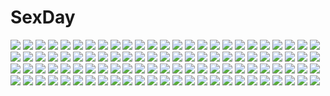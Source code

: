 # SexDay
![](https://konachan.com/jpeg/48cebf6f438ab4e865f3018e43db82ff/Konachan.com%20-%20299221%20blush%20breasts%20cleavage%20demon%20erect_nipples%20gray%20long_hair%20mm2k%20original%20red_eyes%20skintight%20swimsuit%20tail%20twintails%20white_hair%20wings.jpg)
![](https://konachan.com/jpeg/7f8f96aa85b8b4608fe89e8af729d396/Konachan.com%20-%20169484%20animal_ears%20aqua_eyes%20aqua_hair%20bell%20catgirl%20collar%20fang%20hatsune_miku%20long_hair%20panties%20skirt%20tail%20thighhighs%20twintails%20underwear%20vocaloid%20wink.jpg)
![](https://konachan.com/jpeg/fc39ca83cafd5a5230697168b39474e5/Konachan.com%20-%2042143%20chibi%20close%20puni_puni_poemi%20vector.jpg)
![](https://konachan.com/jpeg/aa43ae2d7638dc49801e91d5b7b4abaa/Konachan.com%20-%20293053%20bikini%20blonde_hair%20blush%20breasts%20cameltoe%20green322%20headband%20hikari_%28xenoblade%29%20long_hair%20swimsuit%20white%20wings%20xenoblade%20yellow_eyes.jpg)
![](https://konachan.com/image/ac92aa66d3ab79ada33d1a03039bf89d/Konachan.com%20-%20106509%20boku_wa_tomodachi_ga_sukunai%20kusunoki_yukimura%20mogu%20panties%20thighhighs%20underwear.jpg)
![](https://konachan.com/image/caa82b5d7a2683f2346adac74afd3525/Konachan.com%20-%20104122%20ass%20blonde_hair%20bow%20dress%20green_eyes%20minamino_kanade%20panties%20precure%20suite_precure%20underwear.jpg)
![](https://konachan.com/image/849499c2e027658f042f3c2b1dd0b250/Konachan.com%20-%20165562%20eichisu%20original%20school_uniform.jpg)
![](https://konachan.com/image/4dcf9ff8ba7bb202245722b711e3dd25/Konachan.com%20-%2023841%20nakahara_misaki%20nhk_ni_youkoso%20towel.jpg)
![](https://konachan.com/jpeg/c29df98089cc47c9f367a5682977edfc/Konachan.com%20-%20154557%20black_cat%20bleach%20chobits%20clannad%20crossover%20elfen_lied%20fairy_tail%20gosick%20k-on%21%20lucky_star%20male%20naruto%20one_piece%20solty_rei%20tagme%20to_love_ru%20vocaloid.jpg)
![](https://konachan.com/image/3119aafad0f5c71177b40288e23accd2/Konachan.com%20-%2040505%20aoi_sora_no_neosphere%20bikini%20komatsu_eiji%20nanoca_flanka%20noki_welkin%20swimsuit%20tagme.jpg)
![](https://konachan.com/image/363e6217b3429d06e6fcb28245f60df5/Konachan.com%20-%20128994%20aircraft%20brown_eyes%20brown_hair%20building%20call_of_duty%20combat_vehicle%20gloves%20gun%20koh_%28minagi_kou%29%20military%20tree%20uniform%20weapon.jpg)
![](https://konachan.com/image/1c07290be738a850c672628bbc9b63dc/Konachan.com%20-%20169083%20aqua_eyes%20bikini%20blue_hair%20blush%20breasts%20cleavage%20collar%20group%20ikaros%20kenken%20mm%21%20navel%20pink_eyes%20pink_hair%20ponytail%20red_eyes%20swimsuit%20tari_tari%20wings.jpg)
![](https://konachan.com/image/819146f292f9492983d2e86428f9dc7a/Konachan.com%20-%2076394%20animal_ears%20michii_yuuki%20riesz%20seiken_densetsu%20seiken_densetsu_3.jpg)
![](https://konachan.com/jpeg/46f529f3855ddee86a2ee1768e55265f/Konachan.com%20-%2081685%2077gl%20beach%20bikini%20braids%20breasts%20cirno%20daiyousei%20flat_chest%20group%20hat%20myon%20nude%20panties%20rumia%20skirt%20sky%20swimsuit%20touhou%20underwear%20water%20wings%20witch.jpg)
![](https://konachan.com/jpeg/d038e7f51af565ae072a0035ec82d60e/Konachan.com%20-%2047636%20komeiji_koishi%20komeiji_satori%20reiuji_utsuho%20touhou%20yuuki_tatsuya.jpg)
![](https://konachan.com/image/1c60a792c96d9557c3d87c6fc157a49d/Konachan.com%20-%20206965%20animal%20cat%20clouds%20grass%20guweiz%20original%20paper%20scarf%20scenic%20shade%20sky%20tree%20water.jpg)
![](https://konachan.com/image/318ab12e0f86b4d7df19dd492de13a53/Konachan.com%20-%20162079%206u_%28eternal_land%29%20komeiji_koishi%20touhou.jpg)
![](https://konachan.com/jpeg/4b969e59c8ad1d78c0867c9880b33f3e/Konachan.com%20-%20277300%20anus%20ass%20beach%20blush%20bra%20breasts%20censored%20clouds%20dark_skin%20nipples%20original%20phone%20pussy%20sex%20skirt%20sky%20tan_lines%20underwear%20water%20wink%20wristwear.jpg)
![](https://konachan.com/jpeg/46624e7ef7e3d239a21701ef91078a4d/Konachan.com%20-%20230346%20boots%20breasts%20choker%20cleavage%20dress%20gloves%20hat%20long_hair%20necklace%20nyanya%20pink_hair%20ribbons%20stockings%20thighhighs%20watermark%20white%20wings%20wristwear.jpg)
![](https://konachan.com/image/167eff733ce558bf5d27eebdf6de2495/Konachan.com%20-%20207254%20bikini_top%20blonde_hair%20blue_eyes%20breasts%20gun%20hat%20henshako%20jpeg_artifacts%20original%20shorts%20weapon%20white%20wristwear.jpg)
![](https://konachan.com/jpeg/23a129845268a759e9745280d86f88b5/Konachan.com%20-%20189355%20building%20car%20city%20hatsune_miku%20instrument%20kagamine_rin%20megurine_luka%20motorcycle%20nihohe%20polychromatic%20vocaloid.jpg)
![](https://konachan.com/image/003979ee02c536338947445d65c2142c/Konachan.com%20-%2019259%20flowers%20maria-sama_ga_miteru%20planet%20ribbons%20toudou_shimako%20wings.jpg)
![](https://konachan.com/image/2d6d52efbaa2447ffd794db539a03651/Konachan.com%20-%20102369%20original%20sanyama_tarou%20tagme.jpg)
![](https://konachan.com/jpeg/0695d18fa2001e0ad7ef9adcb83d0b7d/Konachan.com%20-%20246448%20black_hair%20blush%20breast_hold%20jabami_yumeko%20kakegurui%20long_hair%20%27o%27ne%20red%20red_eyes%20school_uniform.jpg)
![](https://konachan.com/image/6d42e973f6bd644dd950ae2122708def/Konachan.com%20-%20123469%20animal_ears%20maid%20makise_kurisu%20steins%3Bgate.jpg)
![](https://konachan.com/image/7e8cd91db552f434cee94304a08dc6a0/Konachan.com%20-%20226965%20aqua_eyes%20breasts%20brown_hair%20cameltoe%20cleavage%20headphones%20heart%20lambda%20microphone%20original%20panties%20short_hair%20skirt%20thighhighs%20underwear%20upskirt.jpg)
![](https://konachan.com/jpeg/bb1ed78b392272d68f038c02c8d5051b/Konachan.com%20-%20171133%20aqua_eyes%20aqua_hair%20hatsune_miku%20headphones%20long_hair%20project_diva%20ribbons%20skirt%20thighhighs%20tsukasa_kinako%20twintails%20vocaloid.jpg)
![](https://konachan.com/image/53d16549e6dd94a64c05a7fedfc035b4/Konachan.com%20-%2064917%20boots%20capcom%20chinese_clothes%20chun-li%20kick%20street_fighter%20upskirt.jpg)
![](https://konachan.com/image/bd09b9f00d9313c2aee7855ca9ef73f6/Konachan.com%20-%20304106%20blush%20breasts%20erect_nipples%20kamado_nezuko%20kimetsu_no_yaiba%20kochou_shinobu%20niko_%28tama%29%20nude%20onsen%20towel%20tsuyuri_kanao.jpg)
![](https://konachan.com/image/52e63b48bb347d38b6b37633ec57eae8/Konachan.com%20-%20296930%202girls%20animal_ears%20arknights%20black_hair%20cigarette%20dark%20katana%20long_hair%20orange_eyes%20scarf%20shirt%20smoking%20sword%20tie%20weapon%20white_hair%20wolfgirl.jpg)
![](https://konachan.com/image/2ffbda95bdb7e2c9cc6eaffe9434bd40/Konachan.com%20-%2067575%20black_rock_shooter%20crossover%20fate_%28series%29%20fate_stay_night%20fate_unlimited_codes%20kuroi_mato%20saber_lily.jpg)
![](https://konachan.com/image/6eca90e032bcafee454d6af2ee6ec299/Konachan.com%20-%20164602%20colonel_aki%20computer%20kirisame_marisa%20parody%20patchouli_knowledge%20touhou%20watashi_ga_motenai_no_wa_dou_kangaetemo_omaera_ga_warui%21%20witch.jpg)
![](https://konachan.com/image/031ced09d2aa0566c1f7211ba0f58485/Konachan.com%20-%2068862%20all_male%20america_%28hetalia%29%20anthropomorphism%20axis_powers_hetalia%20england_%28hetalia%29%20male.jpg)
![](https://konachan.com/jpeg/9df1d3f4146aab2050f764f1ab1228ee/Konachan.com%20-%20287814%20blush%20breasts%20brown_eyes%20brown_hair%20n.g.%20nipples%20nopan%20original%20short_hair%20skirt%20topless%20uncensored.jpg)
![](https://konachan.com/image/06eeea663730150ceccb27cff8d08619/Konachan.com%20-%20185239%20bou_nin%20dress%20original%20scenic%20sky%20stars.jpg)
![](https://konachan.com/image/cf536855226bbcb6aa4d573a5be731af/Konachan.com%20-%20119339%20original%20see_through%20tagme%20tagme_%28artist%29%20wet.jpg)
![](https://konachan.com/jpeg/a2e2c48032020f1ef13b7c00118dadb1/Konachan.com%20-%20289975%20nanomortis%20original%20polychromatic.jpg)
![](https://konachan.com/jpeg/ec4f4542cc478eb8622bfd776c9ce95a/Konachan.com%20-%20149072%20akubi_%28fyfy%29%20hatsune_miku%20vocaloid.jpg)
![](https://konachan.com/image/19ed249f6b85e97296bf60ab189d205d/Konachan.com%20-%20111610%20animal%20breasts%20drink%20fish%20food%20gray_hair%20long_hair%20magu_%28mugsfc%29%20night%20nipples%20onsen%20pink_eyes%20sake%20vocaloid%20wet%20yowane_haku.jpg)
![](https://konachan.com/jpeg/e8ec2f38679d6aaa94bd35d4f73ccda8/Konachan.com%20-%20159967%20animal%20bird%20game_cg%20gray_hair%20iizuki_tasuku%20lighthouse%20lovely_x_cation%20lovely_x_cation_2%20narukawa_hime%20ponytail%20school_uniform%20thighhighs.jpg)
![](https://konachan.com/jpeg/b958349ce8c7fea11d284917d35a2c1d/Konachan.com%20-%20185909%20animal%20bird%20blue_eyes%20boots%20choker%20clouds%20domik%20feathers%20ia%20long_hair%20pink_hair%20skirt%20vocaloid.jpg)
![](https://konachan.com/jpeg/8d5cea7429fdd87ef103360681ced5bb/Konachan.com%20-%20129079%20barefoot%20black_hair%20guitar%20instrument%20long_hair%20nimirom%20original.jpg)
![](https://konachan.com/image/ec9fc75a750c7fa381e5eaed222999fa/Konachan.com%20-%2042249%20animal%20cat%20little_busters%21%20na-ga%20natsume_rin.jpg)
![](https://konachan.com/image/0d13715cee4a7bf4b5ee72382370949b/Konachan.com%20-%20233738%20blindfold%20blush%20bondage%20breasts%20cleavage%20headphones%20knife%20navel%20ninja%20pink_hair%20ponytail%20ribbons%20rope%20sonico%20sword%20thighhighs%20v-mag%20weapon%20wristwear.jpg)
![](https://konachan.com/jpeg/29c83fe51a38695d21a9188762982370/Konachan.com%20-%2072920%20blonde_hair%20flandre_scarlet%20hat%20red_eyes%20ribbons%20short_hair%20touhou%20vampire%20wings.jpg)
![](https://konachan.com/image/779d17e204e4d3b36e114eae16d359e6/Konachan.com%20-%20204336%20black_hair%20bow%20brown_eyes%20brown_hair%20futatsuiwa_mamizou%20glasses%20houjuu_nue%20ichiba_youichi%20long_hair%20red_eyes%20scarf%20touhou.jpg)
![](https://konachan.com/image/de7f5b52a1a5ae4110d2c631a46cf282/Konachan.com%20-%2013454%20trinity_blood.jpg)
![](https://konachan.com/image/bd293dc2e715c0c426b4b683b5962d72/Konachan.com%20-%20101601%20aqua_hair%20blue_eyes%20bow%20butterfly%20hatsune_miku%20kurasawa_moko%20long_hair%20school_uniform%20skirt%20twintails%20vocaloid%20wings.jpg)
![](https://konachan.com/image/e3c6a3598b936e95dc2e2f84c9ee5642/Konachan.com%20-%2052681%20hinamori_amu%20pink_hair%20shugo_chara%20yellow_eyes.jpg)
![](https://konachan.com/image/cf6ec260a958537ac3083c2db7c3bfeb/Konachan.com%20-%20169288%20anus%20blush%20bow%20breasts%20kuro_%28kuronell%29%20long_hair%20miko%20nipples%20no_bra%20nopan%20purple_eyes%20purple_hair%20pussy%20ribbons%20sword_girls%20uncensored.jpg)
![](https://konachan.com/jpeg/35d416ae17740a1a0abd7d21470fa928/Konachan.com%20-%20215220%20ajahweea%20dragon%20grass%20gray_hair%20long_hair%20original%20thighhighs%20white.jpg)
![](https://konachan.com/image/bd5022efad0a2198ee561b4b0556aec2/Konachan.com%20-%20223052%20animal%20autumn%20blue_hair%20demon%20food%20forest%20frog%20male%20minato_%28minat0%29%20original%20ponytail%20red_hair%20rope%20short_hair%20tree%20turtle.jpg)
![](https://konachan.com/image/933e9964c8971973c453bb75edf882a6/Konachan.com%20-%20184674%20anthropomorphism%20brown_hair%20kantai_collection%20school_uniform%20short_hair%20yellow_eyes%20youqiniang%20yukikaze_%28kancolle%29%20zoom_layer.jpg)
![](https://konachan.com/image/c047169a7b88d00689bebea304040b20/Konachan.com%20-%20270490%20ass%20black_hair%20bow%20brown_eyes%20game_cg%20kaneshiro_ai%20male%20praline%20red_eyes%20riv%20school_uniform%20short_hair%20skirt%20thighhighs%20upskirt%20yamanaka_shoutarou.jpg)
![](https://konachan.com/image/5ff52cc9e1e1d67efad1b311303b1506/Konachan.com%20-%20131221%20aoki_reika%20blue_eyes%20blue_hair%20breasts%20masa_yuki%20nipples%20no_bra%20open_shirt%20panties%20precure%20smile_precure%21%20spread_legs%20underwear.jpg)
![](https://konachan.com/jpeg/58ad9cf80d41254e8630923375ac8898/Konachan.com%20-%20243291%20bow%20kaku-san-sei_million_arthur%20loli%20long_hair%20muku-coffee%20panties%20purple_hair%20red_eyes%20square_enix%20twintails%20uathach%20underwear.jpg)
![](https://konachan.com/jpeg/c95a99c9e3606d75dea423cf7be614a4/Konachan.com%20-%2020055%20nagasarete_airantou%20tonkatsu%20touhouin_ikuto.jpg)
![](https://konachan.com/image/914c46910f08159477b3a376ec85e046/Konachan.com%20-%20269648%20blush%20breasts%20brown_hair%20bunny_ears%20bunnygirl%20cat_smile%20flat_chest%20group%20horns%20loli%20navel%20nude%20onsen%20red_eyes%20short_hair%20tail%20tree%20water%20wings.jpg)
![](https://konachan.com/image/69703bd112019fe952cb01f229107bf8/Konachan.com%20-%2055386%20bikini%20cameltoe%20eila_ilmatar_juutilainen%20sanya_v_litvyak%20scan%20strike_witches%20swimsuit.jpg)
![](https://konachan.com/jpeg/5d3abdcf5c39a9c950429807b286f2f5/Konachan.com%20-%20292035%20blonde_hair%20blush%20demon%20gloves%20green_eyes%20horns%20long_hair%20male%20nijisanji%20pointed_ears%20purple_eyes%20purple_hair%20short_hair%20skirt%20thighhighs%20twintails.jpg)
![](https://konachan.com/image/d75b1959529fa2ff5fcd2cfe55273fda/Konachan.com%20-%20173152%20bikini%20black_hair%20blue_eyes%20blue_hair%20brown_hair%20fang%20group%20hat%20red_eyes%20short_hair%20sky%20swim_ring%20swimsuit%20tail%20topless%20touhou%20water%20wet%20wolfgirl.jpg)
![](https://konachan.com/jpeg/9b29d44d2678560eac580937ea1ac49c/Konachan.com%20-%20195422%20blush%20breasts%20censored%20fingering%20game_cg%20long_hair%20navel%20nipples%20no_bra%20nopan%20open_shirt%20pussy%20red_hair%20ribbons%20skirt%20spread_legs%20thighhighs.jpg)
![](https://konachan.com/jpeg/2f6b7d694d9f5d8222a0214912fc4eb1/Konachan.com%20-%20219648%20blonde_hair%20boots%20brown_eyes%20clouds%20flowers%20hat%20kneehighs%20leaves%20loli%20moriya_suwako%20ribbons%20short_hair%20skirt%20sky%20sugi%20touhou%20water.jpg)
![](https://konachan.com/image/8f28801db81229b28bcb0ab35b9ad688/Konachan.com%20-%2077311%20aqua_hair%20glasses%20hatsune_miku%20headphones%20pink_eyes%20project_diva%20skirt%20thighhighs%20twintails%20vocaloid.jpg)
![](https://konachan.com/image/de27907c89d0352ec433c8956b52ca36/Konachan.com%20-%205099%20clannad%20fujibayashi_kyou%20goto_p%20okazaki_tomoya%20polychromatic.jpg)
![](https://konachan.com/jpeg/aabaf06b0c3f78299aacef9fef61b093/Konachan.com%20-%2037544%20birdy_cephon_altera%20birdy_the_mighty.jpg)
![](https://konachan.com/jpeg/ce2f4858bfeeb11473606e2aace9e02e/Konachan.com%20-%20223731%20animal%20bandaid%20frog%20noricopo_%28nori0w0%29%20original.jpg)
![](https://konachan.com/image/c07f526bfc23643f3ed2e508a90d7600/Konachan.com%20-%206527%20louise_fran%C3%A7oise_le_blanc_de_la_valli%C3%A8re%20school_uniform%20zero_no_tsukaima.jpg)
![](https://konachan.com/jpeg/93fa8a313585c8d3de9c12aea3dc971b/Konachan.com%20-%20183161%20bow%20braids%20brown_hair%20hakurei_reimu%20japanese_clothes%20koudou%20long_hair%20miko%20purple_eyes%20touhou%20twintails.jpg)
![](https://konachan.com/image/54784eee0878973b5ee44594baa6029e/Konachan.com%20-%20174409%20berthier%20blue_hair%20demande%20elbow_gloves%20esmeraude%20gloves%20green_hair%20long_hair%20male%20red_hair%20rubeus%20sailor_moon%20saphir%20short_hair%20white_hair.jpg)
![](https://konachan.com/image/cba7e0ce970bf71fc672f5bf8058a851/Konachan.com%20-%20149571%20culture_japan%20mikeou%20school_uniform%20suenaga_mirai.jpg)
![](https://konachan.com/jpeg/1316d888601d536ffb4c8c48fa4c303a/Konachan.com%20-%20139390%20fortissimo__akkord%3Absusvier%20game_cg%20kurobane_sayuki%20ooba_kagerou.jpg)
![](https://konachan.com/image/2172ad1e86344d1418d4809b8f4fad91/Konachan.com%20-%2057043%20alicia_melchiott%20valkyria_chronicles.jpg)
![](https://konachan.com/image/b517886df8f5711c6d8ea271b4b497d2/Konachan.com%20-%2071571%20blonde_hair%20blush%20brown_eyes%20dress%20goth-loli%20horns%20ibuki_suika%20lolita_fashion%20long_hair%20petals%20thighhighs%20touhou.jpg)
![](https://konachan.com/jpeg/900d4d314aa34131a657a2e17463fd01/Konachan.com%20-%20172026%20black_hair%20cocoro%40function%21%20game_cg%20hayami_asagao%20hinata_momo%20long_hair%20panties%20pulltop%20red_eyes%20school_uniform%20spread_legs%20underwear.jpg)
![](https://konachan.com/image/a0a1a9c285dccd28ec4b104f73fe9a71/Konachan.com%20-%20254244%202girls%20blue_hair%20breasts%20couch%20green_hair%20legendarysoulii%20nipples%20nude%20original%20red_eyes%20short_hair%20yuri.jpg)
![](https://konachan.com/image/728b96a49f97455c16ebf0b722e7a83c/Konachan.com%20-%20115395%20blue_eyes%20blue_hair%20brown_hair%20crying%20game_cg%20hug%20koi_de_wa_naku%20makishima_yumi%20male%20norifumi_%28koi_de_wa_naku%29%20short_hair%20snow%20tears%20tomose_shunsaku.jpg)
![](https://konachan.com/image/670389354ebb1618dc76a7eaf241707d/Konachan.com%20-%2079500%20blonde_hair%20boots%20bra%20cait%20christmas%20dress%20hat%20headphones%20original%20pointed_ears%20red_eyes%20signed%20thighhighs%20underwear%20wink.jpg)
![](https://konachan.com/jpeg/eb133dc80af9c2cebcec07603f6bd868/Konachan.com%20-%20225764%20game_cg%20hyperdimension_neptunia%20nepgear%20neptune%20tsunako.jpg)
![](https://konachan.com/image/a7b349b7ddda1e2373ad083d6daf28fa/Konachan.com%20-%20177138%20original%20shikniful.jpg)
![](https://konachan.com/image/e3b5b5cbfa149ceb4c41c1630af2f611/Konachan.com%20-%20173883%20aegis%20animal%20boots%20brown_hair%20green%20group%20koromaru%20long_hair%20nyx_avatar%20persona%20persona_3%20red_hair%20short_hair%20skirt%20sword%20thanatos%20weapon%20wings.jpg)
![](https://konachan.com/jpeg/5ce31fecee1dd79d9c33dcbe8f8fc146/Konachan.com%20-%20292498%202girls%20atelier%20blush%20braids%20breasts%20butterfly%20cleavage%20dress%20flowers%20grass%20green_eyes%20hat%20headband%20long_hair%20necklace%20pantyhose%20shorts%20swordsouls%20tree.jpg)
![](https://konachan.com/jpeg/85a8bdc4dee081e374387cae5229f103/Konachan.com%20-%20142021%20astronauts%20blue_hair%20blush%20bra%20churack_ririela%20erect%21%20game_cg%20garter_belt%20panties%20piromizu%20ponytail%20stockings%20underwear.jpg)
![](https://konachan.com/jpeg/7df982d0740cb547a1298d637b6850d8/Konachan.com%20-%20223170%20armor%20blonde_hair%20breasts%20chain%20cleavage%20fate_%28series%29%20gray_hair%20long_hair%20navel%20petals%20purple_eyes%20reflection%20sakuyosi%20waifu2x%20yellow_eyes.jpg)
![](https://konachan.com/image/c9527d50208b0f0f96214da065f1ade7/Konachan.com%20-%2082922%20haruno_sakura%20landscape%20naruto%20pink_hair%20scenic%20sky%20stars.jpg)
![](https://konachan.com/image/fe6869c76ac82d528703b5535a740d4b/Konachan.com%20-%20114705%20diamic_days%20game_cg%20hatsushiba_kisa%20lump_of_sugar%20sesena_yau.jpg)
![](https://konachan.com/image/1c69bd424b3f740b3805f78d8e624ad1/Konachan.com%20-%20195440%20armor%20blonde_hair%20bodysuit%20busou_shinki%20elbow_gloves%20gloves%20hc%20headdress%20jpeg_artifacts%20konami%20long_hair%20sleeping%20thighhighs.jpg)
![](https://konachan.com/jpeg/39e7df1e90edaaa1cd319cdc8a9398a6/Konachan.com%20-%20158941%20blue_eyes%20blush%20game_cg%20hayakawa_harui%20michioka_airi%20necklace%20pink_hair%20skirt%20stockings%20takagi_shun%20thighhighs%20white_hair.jpg)
![](https://konachan.com/jpeg/731561e74df15de878545b1579cad5f2/Konachan.com%20-%20191394%20alice_soft%20breasts%20busou_shoujotai_blade%E2%98%86briders%20flat_chest%20game_cg%20min-naraken%20purple_hair%20red_eyes%20takakura_chien.jpg)
![](https://konachan.com/jpeg/4db7162cc4fe3d0c4d96905dcc6fcbfd/Konachan.com%20-%20192511%20anus%20ass%20black_hair%20cameltoe%20fate_%28series%29%20fate_stay_night%20majimekuzu2%20nopan%20pussy_juice%20ribbons%20thighhighs%20tohsaka_rin%20twintails.jpg)
![](https://konachan.com/image/6d9632c269a14311c0398e7f966e3fc6/Konachan.com%20-%2077050%20flandre_scarlet%20group%20hakurei_reimu%20hong_meiling%20izayoi_sakuya%20kirisame_marisa%20mage%20maid%20miko%20porurin%20shameimaru_aya%20touhou%20vampire%20witch%20wolfgirl.jpg)
![](https://konachan.com/image/6185d169a357f536fce376fde6b7b442/Konachan.com%20-%2061422%20all_male%20koizumi_itsuki%20male%20suzumiya_haruhi_no_yuutsu.jpg)
![](https://konachan.com/image/81327a513f32d9ac558a50a90980954f/Konachan.com%20-%20188897%20bow%20brown_hair%20gochuumon_wa_usagi_desu_ka%3F%20green_eyes%20japanese_clothes%20long_hair%20niiya%20pantyhose%20ujimatsu_chiya%20wink.jpg)
![](https://konachan.com/image/7bd18cf176f7473b5414ae95ea27d2be/Konachan.com%20-%2088806%20abu%20close%20dragon_quest%20dragon_quest_iii%20panties%20sage_%28dq3%29%20skirt%20underwear%20upskirt.jpg)
![](https://konachan.com/image/d3796c8950e79f9678a2966dd908bc31/Konachan.com%20-%20264319%20blonde_hair%20bow%20faicha%20fate_grand_order%20fate_%28series%29%20flat_chest%20hat%20loli%20long_hair%20panties%20red_eyes%20teddy_bear%20thighhighs%20underwear.jpg)
![](https://konachan.com/jpeg/ed809b41943db01da8743620f8f7bc1c/Konachan.com%20-%20152429%20blush%20bra%20breasts%20clochette%20garter%20long_hair%20nipples%20no_bra%20nopan%20open_shirt%20oshiki_hitoshi%20pussy%20pussy_juice%20red_hair%20thighhighs%20uncensored%20underwear.jpg)
![](https://konachan.com/jpeg/96ed74d1df15d159c65c4ce03d32e3ac/Konachan.com%20-%2089385%20blush%20cube%20game_cg%20kantoku%20kiss%20long_hair%20miyazawa_midori%20natsu_no_ame%20ponytail%20skirt.jpg)
![](https://konachan.com/image/754d695593b5c29e5502d139245785b4/Konachan.com%20-%20268903%20blush%20breast_hold%20breasts%20brown_hair%20cameltoe%20jotti%20long_hair%20nipples%20original%20panties%20pink_eyes%20ponytail%20signed%20thighhighs%20topless%20underwear%20white.jpg)
![](https://konachan.com/image/5a6ac9ac062fddf17e2b851c7d5500ff/Konachan.com%20-%20191295%20black_hair%20blue_eyes%20breasts%20brown_eyes%20brown_hair%20cleavage%20dark_skin%20drink%20gray_eyes%20hunie_pop%20kaskia%20logo%20ponytail%20short_hair%20tagme%20yumi_aiko.jpg)
![](https://konachan.com/image/6cb235302ca03cdf21d9c113972c6e0a/Konachan.com%20-%2028179%20akai_ito%20blue%20blue_hair%20butterfly%20hatou_yumei%20japanese_clothes%20purple_eyes%20yasaka_minato.jpg)

